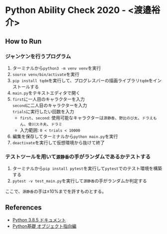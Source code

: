 # Python Ability Check 2020 - <渡邉裕介>

## How to Run

### ジャンケンを行うプログラム

1. ターミナルから`python3 -m venv venv`を実行
2. `source venv/bin/activate`を実行
3. `pip install tqdm`を実行して、プログレスバーの描画ライブラリ`tqdm`をインストールする
4. `main.py`をテキストエディタで開く
5. `first`に一人目のキャラクターを入力  
   `second`に二人目のキャラクターを入力  
   `trials`に実行したい回数を入力
      - `first`、`second`: 使用可能なキャラクターは`源静香`、`野比のび太`、`ドラえもん`、`骨川スネ夫`、`ドラミ`
      - 入力範囲: `0 < trials < 10000`
6. 編集を保存してターミナルから`python main.py`を実行
7. `deactivate`を実行して仮想環境から抜けて終了

### テストツールを用いて`源静香`の手がランダムであるかテストする

1. ターミナルから`pip install pytest`を実行して`pytest`でのテスト環境を構築する
2. `pytest -v test_main.py`を実行して`源静香`の手がランダムか判定する

ここで、`源静香`の手は±10%までを許すものとする。

## References

- [Python 3.8.5 ドキュメント](https://docs.python.org/ja/3/)
- [Python基礎 オブジェクト指向編](https://codeprep.jp/books/76)
